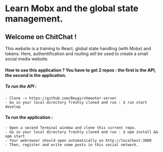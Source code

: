 # Learn Mobx and the global state management.

## Welcome on ChitChat !
This website is a training to React, global state handling (with Mobx) and tokens. Here, authentification and routing will be used to create a small social media website.

#### How to use this application ? You have to get 2 repos : the first is the API, the second is the application.
##### To run the API :
    - Clone -> https://github.com/Beygs/shmeeter-server
    - Go in your local directory freshly cloned and run : $ run start develop
#### To run the application :
    - Open a second Terminal window and clone this current repo.
    - Go in your local directory freshly cloned and run : $ npm install && npm start
    - Your webrowser should open automatically on http://localhost:3000
    - Then, register and write some posts in this social network.